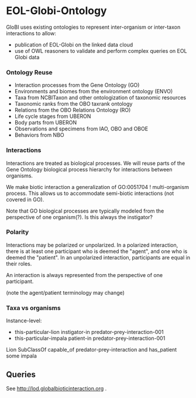 # EOL-Globi-Ontology

GloBI uses existing ontologies to represent inter-organism or inter-taxon
interactions to allow:

 * publication of EOL-Globi on the linked data cloud
 * use of OWL reasoners to validate and perform complex queries on EOL Globi data

### Ontology Reuse

 * Interaction processes from the Gene Ontology (GO)
 * Environments and biomes from the environment ontology (ENVO)
 * Taxa from NCBITaxon and other ontologization of taxonomic resources
 * Taxonomic ranks from the OBO taxrank ontology
 * Relations from the OBO Relations Ontology (RO)
 * Life cycle stages from UBERON
 * Body parts from UBERON
 * Observations and specimens from IAO, OBO and OBOE
 * Behaviors from NBO

### Interactions

Interactions are treated as biological processes. We will reuse parts
of the Gene Ontology biological process hierarchy for interactions
between organisms.

We make biotic interaction a generalization of GO:0051704 !
multi-organism process. This allows us to accommodate semi-biotic
interactions (not covered in GO).

Note that GO biological processes are typically modeled from the
perspective of one organism(?). Is this always the instigator?

### Polarity

Interactions may be polarized or unpolarized. In a polarized
interaction, there is at least one participant who is deemed the
"agent", and one who is deemed the "patient". In an unpolarized
interaction, participants are equal in their roles.

An interaction is always represented from the perspective of one
participant.

(note the agent/patient terminology may change)

### Taxa vs organisms

Instance-level:

 * this-particular-lion instigator-in predator-prey-interaction-001
 * this-particular-impala patient-in predator-prey-interaction-001

Lion SubClassOf capable_of predator-prey-interaction and has_patient some impala


## Queries

See http://lod.globalbioticinteraction.org .
